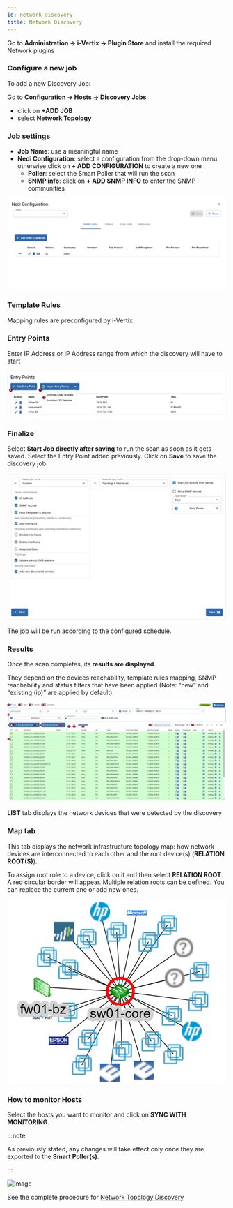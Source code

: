 ```yaml
---
id: network-discovery
title: Network Discovery
---
```


Go to **Administration -> i-Vertix -> Plugin Store** and install the required Network plugins

### Configure a new job

To add a new Discovery Job:

Go to **Configuration -> Hosts -> Discovery Jobs**

* click on **+ADD JOB**
* select **Network Topology**

### Job settings

* **Job Name**: use a meaningful name
* **Nedi Configuration**: select a configuration from the drop-down menu otherwise click on **+ ADD CONFIGURATION** to create a new one
  * **Poller**: select the Smart Poller that will run the scan
  * **SNMP info**: click on **+ ADD SNMP INFO** to enter the SNMP communities

![image](../../assets/discovery/nedi_community.png)

### Template Rules

Mapping rules are preconfigured by i-Vertix

### Entry Points

Enter IP Address or IP Address range from which the discovery will have to start

![image](../../assets/discovery/nedi_entry_points.png)

### Finalize

Select **Start Job directly after saving** to run the scan as soon as it gets saved. Select the Entry Point added previously.
Click on **Save** to save the discovery job.

![image](../../assets/discovery/nedi_finalize.png)

The job will be run according to the configured schedule.

### Results

Once the scan completes, its **results are displayed**.

They depend on the devices reachability, template rules mapping, SNMP reachability and status filters that have been applied (Note: “new” and “existing (ip)” are applied by default).

![image](../../assets/discovery/nedi_results_1.png)

**LIST** tab displays the network devices that were detected by the discovery

### Map tab

This tab displays the network infrastructure topology map: how network devices are interconnected to each other and the root device(s) (**RELATION ROOT(S)**).

To assign root role to a device, click on it and then select **RELATION ROOT**. A red circular border will appear.
Multiple relation roots can be defined.
You can replace the current one or add new ones.

![image](../../assets/discovery/nedi_results_2_root.png)

### How to monitor Hosts

Select the hosts you want to monitor and click on **SYNC WITH MONITORING**.

:::note

As previously stated, any changes will take effect only once they are exported to the **Smart Poller(s)**.

:::

![image](../../assets/quick-start/network_discovery.gif)

See the complete procedure for [Network Topology Discovery](../../monitoring-resources/discovery/nedi)
